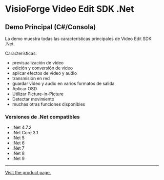 ﻿# VisioForge Video Edit SDK .Net

## Demo Principal (C#/Consola)

La demo muestra todas las características principales de Video Edit SDK .Net.

Características:

* previsualización de vídeo
* edición y conversión de video
* aplicar efectos de video y audio
* transmisión en red
* guardar vídeo y audio en varios formatos de salida
* Aplicar OSD
* Utilizar Picture-in-Picture
* Detectar movimiento
* muchas otras funciones disponibles

### Versiones de .Net compatibles

* .Net 4.7.2
* .Net Core 3.1
* .Net 5
* .Net 6
* .Net 7
* .Net 8
* .Net 9

---

[Visit the product page.](https://www.visioforge.com/video-edit-sdk-net)
